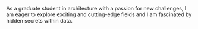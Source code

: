 As a graduate student in architecture with a passion for new challenges, I am eager to explore exciting and cutting-edge fields and I am fascinated by hidden secrets within data.
